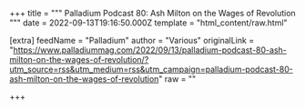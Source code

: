 
+++
title = """
Palladium Podcast 80: Ash Milton on the Wages of Revolution
"""
date = 2022-09-13T19:16:50.000Z
template = "html_content/raw.html"

[extra]
feedName = "Palladium"
author = "Various"
originalLink = "https://www.palladiummag.com/2022/09/13/palladium-podcast-80-ash-milton-on-the-wages-of-revolution/?utm_source=rss&utm_medium=rss&utm_campaign=palladium-podcast-80-ash-milton-on-the-wages-of-revolution"
raw = ""

+++

